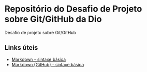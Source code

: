 # Repositório do Desafio de Projeto sobre Git/GitHub da Dio
Desafio de projeto sobre Git/GitHub

## Links úteis
- [Markdown - sintaxe básica](https://www.markdownguide.org/basic-syntax/)
- [Markdown (GitHub) - sintaxe básica](https://docs.github.com/en/get-started/writing-on-github/getting-started-with-writing-and-formatting-on-github/basic-writing-and-formatting-syntax/)
